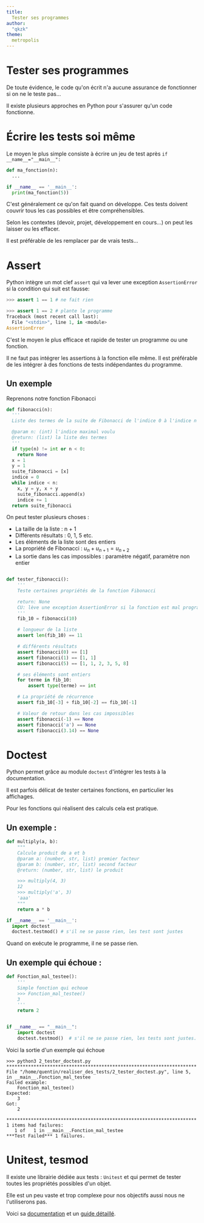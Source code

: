 ```yaml
---
title:
  Tester ses programmes
author: 
  "qkzk"
theme: 
  metropolis
---
```



# Tester ses programmes

De toute évidence, le code qu'on écrit n'a aucune assurance de fonctionner si on ne le teste pas...

Il existe plusieurs approches en Python pour s'assurer qu'un code fonctionne.

# Écrire les tests soi même

Le moyen le plus simple consiste à écrire un jeu de test après `if __name__="__main__":`

~~~python
def ma_fonction(n):
  ...

if __name__ == '__main__':
  print(ma_fonction(5))
~~~

C'est généralement ce qu'on fait quand on développe. Ces tests doivent couvrir tous les cas possibles et être compréhensibles.

Selon les contextes (devoir, projet, développement en cours...) on peut les laisser ou les effacer.

Il est préférable de les remplacer par de vrais tests...

# Assert

Python intègre un mot clef `assert` qui va lever une exception `AssertionError` si la condition qui suit est fausse:

~~~python
>>> assert 1 == 1 # ne fait rien

>>> assert 1 == 2 # plante le programme
Traceback (most recent call last):
  File "<stdin>", line 1, in <module>
AssertionError
~~~

C'est le moyen le plus efficace et rapide de tester un programme ou une fonction.

Il ne faut pas intégrer les assertions à la fonction elle même. Il est préférable de les intégrer à des fonctions de tests indépendantes du programme.

## Un exemple

Reprenons notre fonction Fibonacci

~~~python
def fibonacci(n):
  '''
  Liste des termes de la suite de Fibonacci de l'indice 0 à l'indice n inclus

  @param n: (int) l'indice maximal voulu
  @return: (list) la liste des termes
  '''
  if type(n) != int or n < 0:
    return None
  x = 1
  y = 1
  suite_fibonacci = [x]
  indice = 0
  while indice < n:
    x, y = y, x + y
    suite_fibonacci.append(x)
    indice += 1
  return suite_fibonacci
~~~

On peut tester plusieurs choses :

* La taille de la liste : n + 1
* Différents résultats : 0, 1, 5 etc.
* Les éléments de la liste sont des entiers
* La propriété de Fibonacci : $u_n + u_{n + 1} = u_{n + 2}$
* La sortie dans les cas impossibles : paramètre négatif, paramètre non entier

~~~python

def tester_fibonacci():
    '''
    Teste certaines propriétés de la fonction Fibonacci

    return: None
    CU: lève une exception AssertionError si la fonction est mal programmée
    '''
    fib_10 = fibonacci(10)

    # longueur de la liste
    assert len(fib_10) == 11

    # différents résultats
    assert fibonacci(0) == [1]
    assert fibonacci(1) == [1, 1]
    assert fibonacci(5) == [1, 1, 2, 3, 5, 8]

    # ses éléments sont entiers
    for terme in fib_10:
        assert type(terme) == int

    # La propriété de récurrence
    assert fib_10[-3] + fib_10[-2] == fib_10[-1]

    # Valeur de retour dans les cas impossibles
    assert fibonacci(-1) == None
    assert fibonacci('a') == None
    assert fibonacci(3.14) == None
~~~


# Doctest

Python permet grâce au module `doctest` d'intégrer les tests à la documentation.

Il est parfois délicat de tester certaines fonctions, en particulier les affichages.

Pour les fonctions qui réalisent des calculs cela est pratique.

## Un exemple :

~~~python
def multiply(a, b):
    """
    Calcule produit de a et b
    @param a: (number, str, list) premier facteur
    @param b: (number, str, list) second facteur
    @return: (number, str, list) le produit

    >>> multiply(4, 3)
    12
    >>> multiply('a', 3)
    'aaa'
    """
    return a * b

if __name__ == '__main__':
  import doctest
  doctest.testmod() # s'il ne se passe rien, les test sont justes
~~~


Quand on exécute le programme, il ne se passe rien.

## Un exemple qui échoue :

~~~python
def Fonction_mal_testee():
    '''
    Simple fonction qui echoue
    >>> Fonction_mal_testee()
    3
    '''
    return 2


if __name__ == "__main__":
    import doctest
    doctest.testmod()  # s'il ne se passe rien, les tests sont justes.
~~~

Voici la sortie d'un exemple qui échoue

~~~
>>> python3 2_tester_doctest.py
**********************************************************************
File "/home/quentin/realiser_des_tests/2_tester_doctest.py", line 5,
in __main__.Fonction_mal_testee
Failed example:
    Fonction_mal_testee()
Expected:
    3
Got:
    2
￼
**********************************************************************
1 items had failures:
   1 of   1 in __main__.Fonction_mal_testee
***Test Failed*** 1 failures.
~~~


# Unitest, tesmod

Il existe une librairie dédiée aux tests : `Unitest` et qui permet de tester toutes les propriétés possibles d'un objet.

Elle est un peu vaste et trop complexe pour nos objectifs aussi nous ne l'utiliserons pas.


Voici sa [documentation](https://docs.python.org/fr/3.7/library/unittest.html) et un [guide détaillé](http://sametmax.com/un-gros-guide-bien-gras-sur-les-tests-unitaires-en-python-partie-2/).

